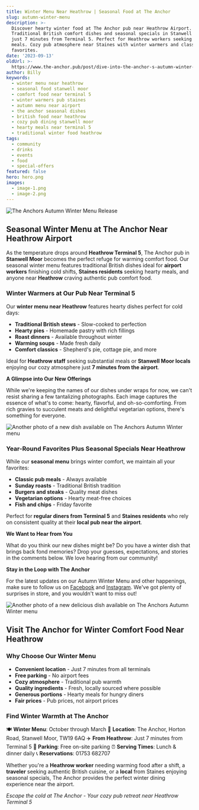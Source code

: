 ```yaml
---
title: Winter Menu Near Heathrow | Seasonal Food at The Anchor
slug: autumn-winter-menu
description: >-
  Discover hearty winter food at The Anchor pub near Heathrow Airport.
  Traditional British comfort dishes and seasonal specials in Stanwell Moor,
  just 7 minutes from Terminal 5. Perfect for Heathrow workers seeking warming
  meals. Cozy pub atmosphere near Staines with winter warmers and classic
  favorites.
date: '2023-09-13'
oldUrl: >-
  https://www.the-anchor.pub/post/dive-into-the-anchor-s-autumn-winter-menu-cozy-del
author: Billy
keywords:
  - winter menu near heathrow
  - seasonal food stanwell moor
  - comfort food near terminal 5
  - winter warmers pub staines
  - autumn menu near airport
  - the anchor seasonal dishes
  - british food near heathrow
  - cozy pub dining stanwell moor
  - hearty meals near terminal 5
  - traditional winter food heathrow
tags:
  - community
  - drinks
  - events
  - food
  - special-offers
featured: false
hero: hero.png
images:
  - image-1.png
  - image-2.png
---
```


  

![The Anchors Autumn Winter Menu Release](/content/blog/autumn-winter-menu/hero.png)

## Seasonal Winter Menu at The Anchor Near Heathrow Airport

As the temperature drops around **Heathrow Terminal 5**, The Anchor pub in **Stanwell Moor** becomes the perfect refuge for warming comfort food. Our seasonal winter menu features traditional British dishes ideal for **airport workers** finishing cold shifts, **Staines residents** seeking hearty meals, and anyone near **Heathrow** craving authentic pub comfort food.

  

### **Winter Warmers at Our Pub Near Terminal 5**

Our **winter menu near Heathrow** features hearty dishes perfect for cold days:
- **Traditional British stews** - Slow-cooked to perfection
- **Hearty pies** - Homemade pastry with rich fillings
- **Roast dinners** - Available throughout winter
- **Warming soups** - Made fresh daily
- **Comfort classics** - Shepherd's pie, cottage pie, and more

Ideal for **Heathrow staff** seeking substantial meals or **Stanwell Moor locals** enjoying our cozy atmosphere just **7 minutes from the airport**.

  

**A Glimpse into Our New Offerings**

While we're keeping the names of our dishes under wraps for now, we can't resist sharing a few tantalizing photographs. Each image captures the essence of what's to come: hearty, flavorful, and oh-so-comforting. From rich gravies to succulent meats and delightful vegetarian options, there's something for everyone.

![Another photo of a new dish available on The Anchors Autumn Winter menu](/content/blog/autumn-winter-menu/image-1.png)

### **Year-Round Favorites Plus Seasonal Specials Near Heathrow**

While our **seasonal menu** brings winter comfort, we maintain all your favorites:
- **Classic pub meals** - Always available
- **Sunday roasts** - Traditional British tradition
- **Burgers and steaks** - Quality meat dishes
- **Vegetarian options** - Hearty meat-free choices
- **Fish and chips** - Friday favorite

Perfect for **regular diners from Terminal 5** and **Staines residents** who rely on consistent quality at their **local pub near the airport**.

  

**We Want to Hear from You**

What do you think our new dishes might be? Do you have a winter dish that brings back fond memories? Drop your guesses, expectations, and stories in the comments below. We love hearing from our community!

  

**Stay in the Loop with The Anchor**

For the latest updates on our Autumn Winter Menu and other happenings, make sure to follow us on [Facebook](https://www.facebook.com/theanchorpubsm) and [Instagram](https://www.instagram.com/theanchor.pub/). We've got plenty of surprises in store, and you wouldn't want to miss out!

![Another photo of a new delicious dish available on The Anchors Autumn Winter menu](/content/blog/autumn-winter-menu/image-2.png)

## **Visit The Anchor for Winter Comfort Food Near Heathrow**

### **Why Choose Our Winter Menu**
- **Convenient location** - Just 7 minutes from all terminals
- **Free parking** - No airport fees
- **Cozy atmosphere** - Traditional pub warmth
- **Quality ingredients** - Fresh, locally sourced where possible
- **Generous portions** - Hearty meals for hungry diners
- **Fair prices** - Pub prices, not airport prices

### **Find Winter Warmth at The Anchor**

🍽️ **Winter Menu**: October through March
📍 **Location**: The Anchor, Horton Road, Stanwell Moor, TW19 6AQ
✈️ **From Heathrow**: Just 7 minutes from Terminal 5
🏯 **Parking**: Free on-site parking
⏰ **Serving Times**: Lunch & dinner daily
📞 **Reservations**: 01753 682707

Whether you're a **Heathrow worker** needing warming food after a shift, a **traveler** seeking authentic British cuisine, or a **local** from Staines enjoying seasonal specials, The Anchor provides the perfect winter dining experience near the airport.

*Escape the cold at The Anchor - Your cozy pub retreat near Heathrow Terminal 5*

